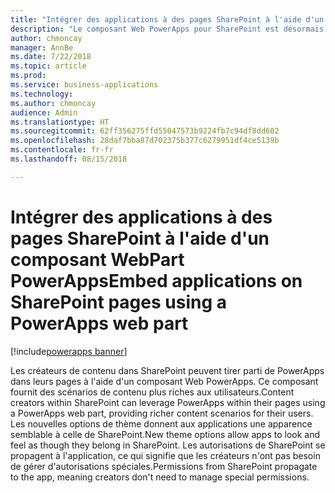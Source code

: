 ```yaml
---
title: "Intégrer des applications à des pages SharePoint à l'aide d'un composant WebPart PowerApps"
description: "Le composant Web PowerApps pour SharePoint est désormais disponible"
author: chmoncay
manager: AnnBe
ms.date: 7/22/2018
ms.topic: article
ms.prod: 
ms.service: business-applications
ms.technology: 
ms.author: chmoncay
audience: Admin
ms.translationtype: HT
ms.sourcegitcommit: 62ff356275ffd55047573b9224fb7c94df8dd602
ms.openlocfilehash: 28daf7bba87d702375b377c6279951df4ce5139b
ms.contentlocale: fr-fr
ms.lasthandoff: 08/15/2018

---
```

# <a name="embed-applications-on-sharepoint-pages-using-a-powerapps-web-part"></a><span data-ttu-id="4c599-103">Intégrer des applications à des pages SharePoint à l'aide d'un composant WebPart PowerApps</span><span class="sxs-lookup"><span data-stu-id="4c599-103">Embed applications on SharePoint pages using a PowerApps web part</span></span>

[!include[powerapps banner](../includes/powerapps.md)]




<span data-ttu-id="4c599-104">Les créateurs de contenu dans SharePoint peuvent tirer parti de PowerApps dans leurs pages à l'aide d'un composant Web PowerApps. Ce composant fournit des scénarios de contenu plus riches aux utilisateurs.</span><span class="sxs-lookup"><span data-stu-id="4c599-104">Content creators within SharePoint can leverage PowerApps within their pages using a PowerApps web part, providing richer content scenarios for their users.</span></span> <span data-ttu-id="4c599-105">Les nouvelles options de thème donnent aux applications une apparence semblable à celle de SharePoint.</span><span class="sxs-lookup"><span data-stu-id="4c599-105">New theme options allow apps to look and feel as though they belong in SharePoint.</span></span> <span data-ttu-id="4c599-106">Les autorisations de SharePoint se propagent à l'application, ce qui signifie que les créateurs n'ont pas besoin de gérer d'autorisations spéciales.</span><span class="sxs-lookup"><span data-stu-id="4c599-106">Permissions from SharePoint propagate to the app, meaning creators don't need to manage special permissions.</span></span>

